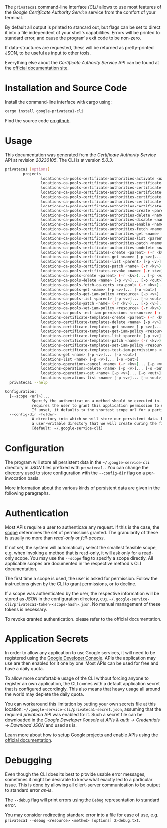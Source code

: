 <!---
DO NOT EDIT !
This file was generated automatically from 'src/generator/templates/cli/README.md.mako'
DO NOT EDIT !
-->
The `privateca1` command-line interface *(CLI)* allows to use most features of the *Google Certificate Authority Service* service from the comfort of your terminal.

By default all output is printed to standard out, but flags can be set to direct it into a file independent of your shell's
capabilities. Errors will be printed to standard error, and cause the program's exit code to be non-zero.

If data-structures are requested, these will be returned as pretty-printed JSON, to be useful as input to other tools.

Everything else about the *Certificate Authority Service* API can be found at the
[official documentation site](https://cloud.google.com/).

# Installation and Source Code

Install the command-line interface with cargo using:

```bash
cargo install google-privateca1-cli
```

Find the source code [on github](https://github.com/Byron/google-apis-rs/tree/main/gen/privateca1-cli).

# Usage

This documentation was generated from the *Certificate Authority Service* API at revision *20230105*. The CLI is at version *5.0.3*.

```bash
privateca1 [options]
        projects
                locations-ca-pools-certificate-authorities-activate <name> (-r <kv>)... [-p <v>]... [-o <out>]
                locations-ca-pools-certificate-authorities-certificate-revocation-lists-get <name> [-p <v>]... [-o <out>]
                locations-ca-pools-certificate-authorities-certificate-revocation-lists-get-iam-policy <resource> [-p <v>]... [-o <out>]
                locations-ca-pools-certificate-authorities-certificate-revocation-lists-list <parent> [-p <v>]... [-o <out>]
                locations-ca-pools-certificate-authorities-certificate-revocation-lists-patch <name> (-r <kv>)... [-p <v>]... [-o <out>]
                locations-ca-pools-certificate-authorities-certificate-revocation-lists-set-iam-policy <resource> (-r <kv>)... [-p <v>]... [-o <out>]
                locations-ca-pools-certificate-authorities-certificate-revocation-lists-test-iam-permissions <resource> (-r <kv>)... [-p <v>]... [-o <out>]
                locations-ca-pools-certificate-authorities-create <parent> (-r <kv>)... [-p <v>]... [-o <out>]
                locations-ca-pools-certificate-authorities-delete <name> [-p <v>]... [-o <out>]
                locations-ca-pools-certificate-authorities-disable <name> (-r <kv>)... [-p <v>]... [-o <out>]
                locations-ca-pools-certificate-authorities-enable <name> (-r <kv>)... [-p <v>]... [-o <out>]
                locations-ca-pools-certificate-authorities-fetch <name> [-p <v>]... [-o <out>]
                locations-ca-pools-certificate-authorities-get <name> [-p <v>]... [-o <out>]
                locations-ca-pools-certificate-authorities-list <parent> [-p <v>]... [-o <out>]
                locations-ca-pools-certificate-authorities-patch <name> (-r <kv>)... [-p <v>]... [-o <out>]
                locations-ca-pools-certificate-authorities-undelete <name> (-r <kv>)... [-p <v>]... [-o <out>]
                locations-ca-pools-certificates-create <parent> (-r <kv>)... [-p <v>]... [-o <out>]
                locations-ca-pools-certificates-get <name> [-p <v>]... [-o <out>]
                locations-ca-pools-certificates-list <parent> [-p <v>]... [-o <out>]
                locations-ca-pools-certificates-patch <name> (-r <kv>)... [-p <v>]... [-o <out>]
                locations-ca-pools-certificates-revoke <name> (-r <kv>)... [-p <v>]... [-o <out>]
                locations-ca-pools-create <parent> (-r <kv>)... [-p <v>]... [-o <out>]
                locations-ca-pools-delete <name> [-p <v>]... [-o <out>]
                locations-ca-pools-fetch-ca-certs <ca-pool> (-r <kv>)... [-p <v>]... [-o <out>]
                locations-ca-pools-get <name> [-p <v>]... [-o <out>]
                locations-ca-pools-get-iam-policy <resource> [-p <v>]... [-o <out>]
                locations-ca-pools-list <parent> [-p <v>]... [-o <out>]
                locations-ca-pools-patch <name> (-r <kv>)... [-p <v>]... [-o <out>]
                locations-ca-pools-set-iam-policy <resource> (-r <kv>)... [-p <v>]... [-o <out>]
                locations-ca-pools-test-iam-permissions <resource> (-r <kv>)... [-p <v>]... [-o <out>]
                locations-certificate-templates-create <parent> (-r <kv>)... [-p <v>]... [-o <out>]
                locations-certificate-templates-delete <name> [-p <v>]... [-o <out>]
                locations-certificate-templates-get <name> [-p <v>]... [-o <out>]
                locations-certificate-templates-get-iam-policy <resource> [-p <v>]... [-o <out>]
                locations-certificate-templates-list <parent> [-p <v>]... [-o <out>]
                locations-certificate-templates-patch <name> (-r <kv>)... [-p <v>]... [-o <out>]
                locations-certificate-templates-set-iam-policy <resource> (-r <kv>)... [-p <v>]... [-o <out>]
                locations-certificate-templates-test-iam-permissions <resource> (-r <kv>)... [-p <v>]... [-o <out>]
                locations-get <name> [-p <v>]... [-o <out>]
                locations-list <name> [-p <v>]... [-o <out>]
                locations-operations-cancel <name> (-r <kv>)... [-p <v>]... [-o <out>]
                locations-operations-delete <name> [-p <v>]... [-o <out>]
                locations-operations-get <name> [-p <v>]... [-o <out>]
                locations-operations-list <name> [-p <v>]... [-o <out>]
  privateca1 --help

Configuration:
  [--scope <url>]...
            Specify the authentication a method should be executed in. Each scope
            requires the user to grant this application permission to use it.
            If unset, it defaults to the shortest scope url for a particular method.
  --config-dir <folder>
            A directory into which we will store our persistent data. Defaults to
            a user-writable directory that we will create during the first invocation.
            [default: ~/.google-service-cli]

```

# Configuration

The program will store all persistent data in the `~/.google-service-cli` directory in *JSON* files prefixed with `privateca1-`.  You can change the directory used to store configuration with the `--config-dir` flag on a per-invocation basis.

More information about the various kinds of persistent data are given in the following paragraphs.

# Authentication

Most APIs require a user to authenticate any request. If this is the case, the [scope][scopes] determines the 
set of permissions granted. The granularity of these is usually no more than *read-only* or *full-access*.

If not set, the system will automatically select the smallest feasible scope, e.g. when invoking a
method that is read-only, it will ask only for a read-only scope. 
You may use the `--scope` flag to specify a scope directly. 
All applicable scopes are documented in the respective method's CLI documentation.

The first time a scope is used, the user is asked for permission. Follow the instructions given 
by the CLI to grant permissions, or to decline.

If a scope was authenticated by the user, the respective information will be stored as *JSON* in the configuration
directory, e.g. `~/.google-service-cli/privateca1-token-<scope-hash>.json`. No manual management of these tokens
is necessary.

To revoke granted authentication, please refer to the [official documentation][revoke-access].

# Application Secrets

In order to allow any application to use Google services, it will need to be registered using the 
[Google Developer Console][google-dev-console]. APIs the application may use are then enabled for it
one by one. Most APIs can be used for free and have a daily quota.

To allow more comfortable usage of the CLI without forcing anyone to register an own application, the CLI
comes with a default application secret that is configured accordingly. This also means that heavy usage
all around the world may deplete the daily quota.

You can workaround this limitation by putting your own secrets file at this location: 
`~/.google-service-cli/privateca1-secret.json`, assuming that the required *privateca* API 
was enabled for it. Such a secret file can be downloaded in the *Google Developer Console* at 
*APIs & auth -> Credentials -> Download JSON* and used as is.

Learn more about how to setup Google projects and enable APIs using the [official documentation][google-project-new].


# Debugging

Even though the CLI does its best to provide usable error messages, sometimes it might be desirable to know
what exactly led to a particular issue. This is done by allowing all client-server communication to be 
output to standard error *as-is*.

The `--debug` flag will print errors using the `Debug` representation to standard error.

You may consider redirecting standard error into a file for ease of use, e.g. `privateca1 --debug <resource> <method> [options] 2>debug.txt`.


[scopes]: https://developers.google.com/+/api/oauth#scopes
[revoke-access]: http://webapps.stackexchange.com/a/30849
[google-dev-console]: https://console.developers.google.com/
[google-project-new]: https://developers.google.com/console/help/new/
